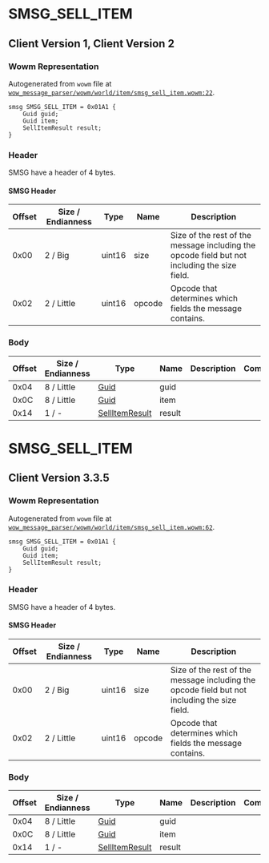 # SMSG_SELL_ITEM

## Client Version 1, Client Version 2

### Wowm Representation

Autogenerated from `wowm` file at [`wow_message_parser/wowm/world/item/smsg_sell_item.wowm:22`](https://github.com/gtker/wow_messages/tree/main/wow_message_parser/wowm/world/item/smsg_sell_item.wowm#L22).
```rust,ignore
smsg SMSG_SELL_ITEM = 0x01A1 {
    Guid guid;
    Guid item;
    SellItemResult result;
}
```
### Header

SMSG have a header of 4 bytes.

#### SMSG Header

| Offset | Size / Endianness | Type   | Name   | Description |
| ------ | ----------------- | ------ | ------ | ----------- |
| 0x00   | 2 / Big           | uint16 | size   | Size of the rest of the message including the opcode field but not including the size field.|
| 0x02   | 2 / Little        | uint16 | opcode | Opcode that determines which fields the message contains.|

### Body

| Offset | Size / Endianness | Type | Name | Description | Comment |
| ------ | ----------------- | ---- | ---- | ----------- | ------- |
| 0x04 | 8 / Little | [Guid](../spec/packed-guid.md) | guid |  |  |
| 0x0C | 8 / Little | [Guid](../spec/packed-guid.md) | item |  |  |
| 0x14 | 1 / - | [SellItemResult](sellitemresult.md) | result |  |  |

# SMSG_SELL_ITEM

## Client Version 3.3.5

### Wowm Representation

Autogenerated from `wowm` file at [`wow_message_parser/wowm/world/item/smsg_sell_item.wowm:62`](https://github.com/gtker/wow_messages/tree/main/wow_message_parser/wowm/world/item/smsg_sell_item.wowm#L62).
```rust,ignore
smsg SMSG_SELL_ITEM = 0x01A1 {
    Guid guid;
    Guid item;
    SellItemResult result;
}
```
### Header

SMSG have a header of 4 bytes.

#### SMSG Header

| Offset | Size / Endianness | Type   | Name   | Description |
| ------ | ----------------- | ------ | ------ | ----------- |
| 0x00   | 2 / Big           | uint16 | size   | Size of the rest of the message including the opcode field but not including the size field.|
| 0x02   | 2 / Little        | uint16 | opcode | Opcode that determines which fields the message contains.|

### Body

| Offset | Size / Endianness | Type | Name | Description | Comment |
| ------ | ----------------- | ---- | ---- | ----------- | ------- |
| 0x04 | 8 / Little | [Guid](../spec/packed-guid.md) | guid |  |  |
| 0x0C | 8 / Little | [Guid](../spec/packed-guid.md) | item |  |  |
| 0x14 | 1 / - | [SellItemResult](sellitemresult.md) | result |  |  |

